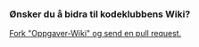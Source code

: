 ### Ønsker du å bidra til kodeklubbens Wiki?

[Fork "Oppgaver-Wiki" og send en pull request.](https://github.com/kodeklubben/oppgaver-wiki)
